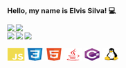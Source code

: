 ### Hello, my name is Elvis Silva! 💻

 <div>
  <a href="https://github.com/Elvissiilvaa">
  <img height="180em" src="https://github-readme-stats.vercel.app/api?username=Elvissiilvaa&show_icons=true&theme=dracula&include_all_commits=true&count_private=true"/>
  <img height="180em" src="https://github-readme-stats.vercel.app/api/top-langs/?username=Elvissiilvaa&layout=compact&langs_count=7&theme=dracula"/>
</div>


<!--
###Elvissiilvaa/Elvissiilvaa** is a ✨ _special_ ✨ repository because its `README.md` (this file) appears on your GitHub profile.

Here are some ideas to get you started:


- 🌱 I’m currently learning front-end  ...

- 💬 Ask me about ...
- 📫 How to reach me: ...
- 😄 Pronouns: ...
- ⚡ Fun fact: ...
-->



<!-- Parte das redes sociais--> 

<div>
<a href = "mailto:xelvinho@gmail.com" target="_blank"><img src = "https://img.shields.io/badge/Gmail-D14836?style=for-the-badge&logo=gmail&logoColor=white"></a>
<a href = "https://instagram.com/Elvissiilvaa" target="_blank"><img src = "https://img.shields.io/badge/Instagram-E4405F?style=for-the-badge&logo=instagram&logoColor=white"></a>
<a href = "https://www.linkedin.com/in/elvis-silva-2a7a26128/" target="_blank"><img src = "https://img.shields.io/badge/LinkedIn-0077B5?style=for-the-badge&logo=linkedin&logoColor=white"></a>
  
<!-- <a href = "" target = "newblank" ><img src = "https://img.shields.io/badge/Gmail-D14836?style=for-the-badge&logo=gmail&logoColor=white"></a> -->
  
</div> 


<!-- Parte dos icones de ferramentas que sei usar --> 

<div style = "display: inline_block"><br>
<img align = "center" alt="Elvis-JS" height = "30" width = "40" src = "https://raw.githubusercontent.com/devicons/devicon/master/icons/javascript/javascript-plain.svg"> 
<img align = "center" alt="Elvis-CSS" height = "30" width = "40" src = "https://raw.githubusercontent.com/devicons/devicon/master/icons/css3/css3-original.svg">
<img align = "center" alt="Elvis-HTML" height = "30" width = "40" src = "https://raw.githubusercontent.com/devicons/devicon/master/icons/html5/html5-original.svg">
<img align = "center" alt="Elvis-Java" height = "30" width = "40" src = "https://raw.githubusercontent.com/devicons/devicon/master/icons/java/java-plain.svg">
<img align = "center" alt="Elvis-Csharp" height = "30" width = "40" src = "https://raw.githubusercontent.com/devicons/devicon/master/icons/csharp/csharp-original.svg">
<img align = "center" alt="Elvis-Linux" height = "30" width = "40" src = "https://raw.githubusercontent.com/devicons/devicon/master/icons/linux/linux-original.svg">
</div <br>

  <!--
<div>
 <img src="https://komarev.com/ghpvc/?username=Elvissiilvaa&color=green" alt="Elvissiilvaa" /> 
</div>
--> 
